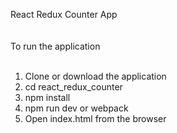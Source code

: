 React Redux Counter App<br/>
<br/>
<br/>
To run the application<br/>
<br/>
1) Clone or download the application<br/>
2) cd react_redux_counter<br/>
3) npm install<br/>
4) npm run dev or webpack<br/>
5) Open index.html from the browser<br/>
<br/>
<br/>

